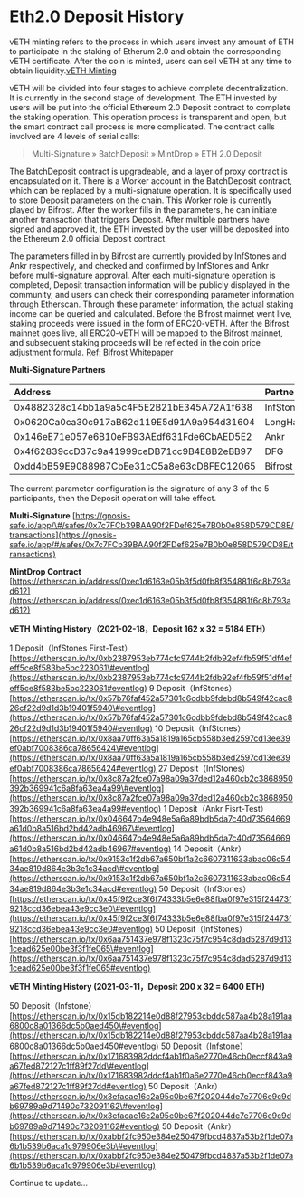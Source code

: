 # Eth2.0 Deposit History

vETH minting refers to the process in which users invest any amount of ETH to participate in the staking of Etherum 2.0 and obtain the corresponding vETH certificate. After the coin is minted, users can sell vETH at any time to obtain liquidity.[vETH Minting](https://vtoken.io/drop)

vETH will be divided into four stages to achieve complete decentralization. It is currently in the second stage of development. The ETH invested by users will be put into the official Ethereum 2.0 Deposit contract to complete the staking operation. This operation process is transparent and open, but the smart contract call process is more complicated. The contract calls involved are 4 levels of serial calls:

> Multi-Signature » BatchDeposit » MintDrop » ETH 2.0 Deposit

The BatchDeposit contract is upgradeable, and a layer of proxy contract is encapsulated on it. There is a Worker account in the BatchDeposit contract, which can be replaced by a multi-signature operation. It is specifically used to store Deposit parameters on the chain. This Worker role is currently played by Bifrost. After the worker fills in the parameters, he can initiate another transaction that triggers Deposit. After multiple partners have signed and approved it, the ETH invested by the user will be deposited into the Ethereum 2.0 official Deposit contract.

The parameters filled in by Bifrost are currently provided by InfStones and Ankr respectively, and checked and confirmed by InfStones and Ankr before multi-signature approval. After each multi-signature operation is completed, Deposit transaction information will be publicly displayed in the community, and users can check their corresponding parameter information through Etherscan. Through these parameter information, the actual staking income can be queried and calculated. Before the Bifrost mainnet went live, staking proceeds were issued in the form of ERC20-vETH. After the Bifrost mainnet goes live, all ERC20-vETH will be mapped to the Bifrost mainnet, and subsequent staking proceeds will be reflected in the coin price adjustment formula. [Ref: Bifrost Whitepaper](https://whitepaper.bifrost.finance/)

 **Multi-Signature Partners**

| Address | Partners |
| :--- | :--- |
| 0x4882328c14bb1a9a5c4F5E2B21bE345A72A1f638 | InfStones |
| 0x0620Ca0ca30c917aB62d119E5d91A9a954d31604 | LongHash |
| 0x146eE71e057e6B10eFB93AEdf631Fde6CbAED5E2 | Ankr |
| 0x4f62839ccD37c9a41999ceDB71cc9B4E8B2eBB97 | DFG |
| 0xdd4bB59E9088987CbEe31cC5a8e63cD8FEC12065 | Bifrost |

The current parameter configuration is the signature of any 3 of the 5 participants, then the Deposit operation will take effect.

**Multi-Signature** [https://gnosis-safe.io/app/\#/safes/0x7c7FCb39BAA90f2FDef625e7B0b0e858D579CD8E/transactions](https://gnosis-safe.io/app/#/safes/0x7c7FCb39BAA90f2FDef625e7B0b0e858D579CD8E/transactions)

**MintDrop Contract** [https://etherscan.io/address/0xec1d6163e05b3f5d0fb8f354881f6c8b793ad612](https://etherscan.io/address/0xec1d6163e05b3f5d0fb8f354881f6c8b793ad612)

**vETH Minting History（2021-02-18，Deposit 162 x 32 = 5184 ETH）**

1 Deposit（InfStones First-Test） [https://etherscan.io/tx/0xb2387953eb774cfc9744b2fdb92ef4fb59f51df4efeff5ce8f583be5bc223061\#eventlog](https://etherscan.io/tx/0xb2387953eb774cfc9744b2fdb92ef4fb59f51df4efeff5ce8f583be5bc223061#eventlog) 9 Deposit（InfStones） [https://etherscan.io/tx/0x57b76faf452a57301c6cdbb9fdebd8b549f42cac826cf22d9d1d3b19401f5940\#eventlog](https://etherscan.io/tx/0x57b76faf452a57301c6cdbb9fdebd8b549f42cac826cf22d9d1d3b19401f5940#eventlog) 10 Deposit（InfStones） [https://etherscan.io/tx/0x8aa70ff63a5a1819a165cb558b3ed2597cd13ee39ef0abf7008386ca78656424\#eventlog](https://etherscan.io/tx/0x8aa70ff63a5a1819a165cb558b3ed2597cd13ee39ef0abf7008386ca78656424#eventlog) 27 Deposit（InfStones） [https://etherscan.io/tx/0x8c87a2fce07a98a09a37ded12a460cb2c3868950392b369941c6a8fa63ea4a99\#eventlog](https://etherscan.io/tx/0x8c87a2fce07a98a09a37ded12a460cb2c3868950392b369941c6a8fa63ea4a99#eventlog) 1 Deposit（Ankr Fisrt-Test） [https://etherscan.io/tx/0x046647b4e948e5a6a89bdb5da7c40d73564669a61d0b8a516bd2bd42adb46967\#eventlog](https://etherscan.io/tx/0x046647b4e948e5a6a89bdb5da7c40d73564669a61d0b8a516bd2bd42adb46967#eventlog) 14 Deposit（Ankr） [https://etherscan.io/tx/0x9153c1f2db67a650bf1a2c6607311633abac06c5434ae819d864e3b3e1c34acd\#eventlog](https://etherscan.io/tx/0x9153c1f2db67a650bf1a2c6607311633abac06c5434ae819d864e3b3e1c34acd#eventlog) 50 Deposit（InfStones） [https://etherscan.io/tx/0x45f9f2ce3f6f74333b5e6e88fba0f97e315f24473f9218ccd36ebea43e9cc3e0\#eventlog](https://etherscan.io/tx/0x45f9f2ce3f6f74333b5e6e88fba0f97e315f24473f9218ccd36ebea43e9cc3e0#eventlog) 50 Deposit（InfStones） [https://etherscan.io/tx/0x6aa751437e978f1323c75f7c954c8dad5287d9d131cead625e00be3f3f1fe065\#eventlog](https://etherscan.io/tx/0x6aa751437e978f1323c75f7c954c8dad5287d9d131cead625e00be3f3f1fe065#eventlog)

**vETH Minting History \(2021-03-11，Deposit 200 x 32 = 6400 ETH\)**

50 Deposit（Infstone） [https://etherscan.io/tx/0x15db182214e0d88f27953cbddc587aa4b28a191aa6800c8a01366dc5b0aed450\#eventlog](https://etherscan.io/tx/0x15db182214e0d88f27953cbddc587aa4b28a191aa6800c8a01366dc5b0aed450#eventlog) 50 Deposit（Infstone） [https://etherscan.io/tx/0x171683982ddcf4ab1f0a6e2770e46cb0eccf843a9a67fed872127c1ff89f27dd\#eventlog](https://etherscan.io/tx/0x171683982ddcf4ab1f0a6e2770e46cb0eccf843a9a67fed872127c1ff89f27dd#eventlog) 50 Deposit（Ankr） [https://etherscan.io/tx/0x3efacae16c2a95c0be67f202044de7e7706e9c9db69789a9d71490c732091162\#eventlog](https://etherscan.io/tx/0x3efacae16c2a95c0be67f202044de7e7706e9c9db69789a9d71490c732091162#eventlog) 50 Deposit（Ankr） [https://etherscan.io/tx/0xabbf2fc950e384e250479fbcd4837a53b2f1de07a6b1b539b6aca1c979906e3b\#eventlog](https://etherscan.io/tx/0xabbf2fc950e384e250479fbcd4837a53b2f1de07a6b1b539b6aca1c979906e3b#eventlog)

Continue to update...



 

